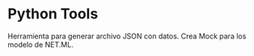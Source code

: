 # Python Tools

Herramienta para generar archivo JSON con datos. Crea Mock para los modelo de NET.ML.